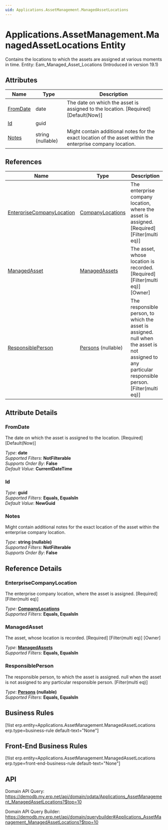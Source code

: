 ```yaml
---
uid: Applications.AssetManagement.ManagedAssetLocations
---
```

# Applications.AssetManagement.ManagedAssetLocations Entity

Contains the locations to which the assets are assigned at various moments in time. Entity: Eam_Managed_Asset_Locations (Introduced in version 19.1)

## Attributes

| Name | Type | Description |
| ---- | ---- | --- |
| [FromDate](Applications.AssetManagement.ManagedAssetLocations.md#fromdate) | date | The date on which the asset is assigned to the location. [Required] [Default(Now)] 
| [Id](Applications.AssetManagement.ManagedAssetLocations.md#id) | guid |  
| [Notes](Applications.AssetManagement.ManagedAssetLocations.md#notes) | string (nullable) | Might contain additional notes for the exact location of the asset within the enterprise company location. 

## References

| Name | Type | Description |
| ---- | ---- | --- |
| [EnterpriseCompanyLocation](Applications.AssetManagement.ManagedAssetLocations.md#enterprisecompanylocation) | [CompanyLocations](General.Contacts.CompanyLocations.md) | The enterprise company location, where the asset is assigned. [Required] [Filter(multi eq)] |
| [ManagedAsset](Applications.AssetManagement.ManagedAssetLocations.md#managedasset) | [ManagedAssets](Applications.AssetManagement.ManagedAssets.md) | The asset, whose location is recorded. [Required] [Filter(multi eq)] [Owner] |
| [ResponsiblePerson](Applications.AssetManagement.ManagedAssetLocations.md#responsibleperson) | [Persons](General.Contacts.Persons.md) (nullable) | The responsible person, to which the asset is assigned. null when the asset is not assigned to any particular responsible person. [Filter(multi eq)] |


## Attribute Details

### FromDate

The date on which the asset is assigned to the location. [Required] [Default(Now)]

_Type_: **date**  
_Supported Filters_: **NotFilterable**  
_Supports Order By_: **False**  
_Default Value_: **CurrentDateTime**  

### Id

_Type_: **guid**  
_Supported Filters_: **Equals, EqualsIn**  
_Default Value_: **NewGuid**  

### Notes

Might contain additional notes for the exact location of the asset within the enterprise company location.

_Type_: **string (nullable)**  
_Supported Filters_: **NotFilterable**  
_Supports Order By_: **False**  


## Reference Details

### EnterpriseCompanyLocation

The enterprise company location, where the asset is assigned. [Required] [Filter(multi eq)]

_Type_: **[CompanyLocations](General.Contacts.CompanyLocations.md)**  
_Supported Filters_: **Equals, EqualsIn**  

### ManagedAsset

The asset, whose location is recorded. [Required] [Filter(multi eq)] [Owner]

_Type_: **[ManagedAssets](Applications.AssetManagement.ManagedAssets.md)**  
_Supported Filters_: **Equals, EqualsIn**  

### ResponsiblePerson

The responsible person, to which the asset is assigned. null when the asset is not assigned to any particular responsible person. [Filter(multi eq)]

_Type_: **[Persons](General.Contacts.Persons.md) (nullable)**  
_Supported Filters_: **Equals, EqualsIn**  



## Business Rules

[!list erp.entity=Applications.AssetManagement.ManagedAssetLocations erp.type=business-rule default-text="None"]

## Front-End Business Rules

[!list erp.entity=Applications.AssetManagement.ManagedAssetLocations erp.type=front-end-business-rule default-text="None"]

## API

Domain API Query:
<https://demodb.my.erp.net/api/domain/odata/Applications_AssetManagement_ManagedAssetLocations?$top=10>

Domain API Query Builder:
<https://demodb.my.erp.net/api/domain/querybuilder#Applications_AssetManagement_ManagedAssetLocations?$top=10>

